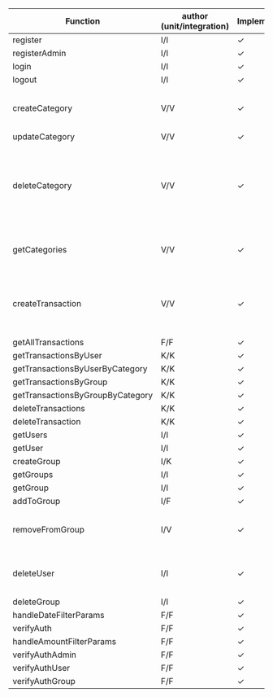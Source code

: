 | Function  | author (unit/integration)| Implementation | unit test | integration test | notes |
| -----------| --- | -------------------------------|---- |---- |--- |
| register | I/I | ✓ | ✓|✓|
| registerAdmin | I/I | ✓ | ✓|✓|
| login | I/I |✓ | ✓|✓|
| logout | I/I |✓ | ✓|✓|
| createCategory | V/V |✓ | ✓| | last integration test is failing | 
| updateCategory | V/V|✓ |✓ | ✓|  |
| deleteCategory | V/V|✓ | ✓| | second unit test and second and sixth integration tests are failing |
| getCategories | V/V|✓ | ✓| | last integration test is failing |
| createTransaction | V/V|✓ | | | first unit test is failing and problems with integration|
| getAllTransactions | F/F|✓ |✓  | ✓ | |
| getTransactionsByUser | K/K|✓ | ✓ | ✓ | |
| getTransactionsByUserByCategory | K/K|✓ | ✓ | ✓ |
| getTransactionsByGroup | K/K|✓ | ✓ |  |
| getTransactionsByGroupByCategory | K/K|✓ | | |
| deleteTransactions | K/K|✓ | ✓ | | 
| deleteTransaction | K/K|✓ | ✓ | |
| getUsers | I/I |✓ | ✓ | |
| getUser | I/I |✓ | ✓ | |
| createGroup | I/K |✓ |  | |
| getGroups | I/I |✓ | ✓ | |
| getGroup | I/I |✓ | ✓ | |
| addToGroup | I/F | ✓ | ✓| ✓| |
| removeFromGroup | I/V | ✓ | |  |  first integration test is failing |
| deleteUser | I/I  | ✓ |✓|✓|one test still giving network error|
| deleteGroup  | I/I | ✓ | ✓ |✓||
| handleDateFilterParams | F/F| ✓ |✓ ||
| verifyAuth| F/F |✓ |✓ |✓ |
| handleAmountFilterParams| F/F |✓ |✓ ||
| verifyAuthAdmin| F/F |✓ |✓ |✓|
| verifyAuthUser| F/F |✓ |✓ |✓|
| verifyAuthGroup | F/F|✓ |✓ |✓|